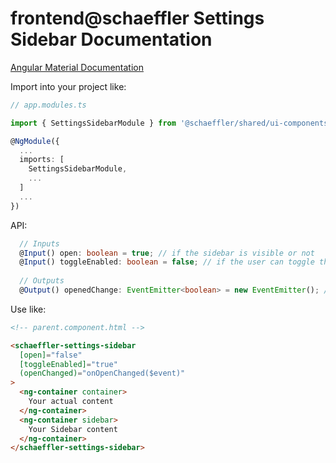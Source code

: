 # frontend@schaeffler Settings Sidebar Documentation

[Angular Material Documentation](https://material.angular.io/components/sidenav/overview)

Import into your project like:

```typescript
// app.modules.ts

import { SettingsSidebarModule } from '@schaeffler/shared/ui-components';

@NgModule({
  ...
  imports: [
    SettingsSidebarModule,
    ...
  ]
  ...
})
```

API:

```typescript
  // Inputs
  @Input() open: boolean = true; // if the sidebar is visible or not
  @Input() toggleEnabled: boolean = false; // if the user can toggle the open/close of the filter on big screens
  
  // Outputs
  @Output() openedChange: EventEmitter<boolean> = new EventEmitter(); // Emits the event, when the sidebar was toggled
```

Use like:

```html
<!-- parent.component.html -->

<schaeffler-settings-sidebar
  [open]="false"
  [toggleEnabled]="true"
  (openChanged)="onOpenChanged($event)"
>
  <ng-container container>
    Your actual content
  </ng-container>
  <ng-container sidebar>
    Your Sidebar content
  </ng-container>
</schaeffler-settings-sidebar>
```
